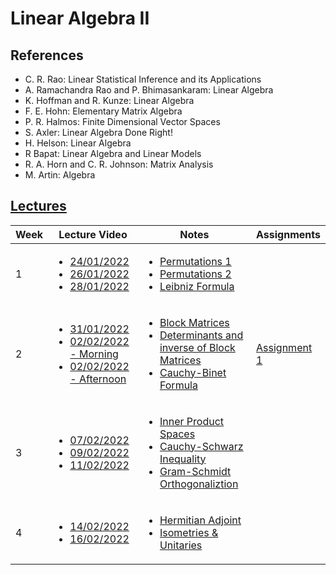 # Linear Algebra II

## References

- C. R. Rao: Linear Statistical Inference and its Applications
- A. Ramachandra Rao and P. Bhimasankaram: Linear Algebra
- K. Hoffman and R. Kunze: Linear Algebra
- F. E. Hohn: Elementary Matrix Algebra
- P. R. Halmos: Finite Dimensional Vector Spaces
- S. Axler: Linear Algebra Done Right!
- H. Helson: Linear Algebra
- R Bapat: Linear Algebra and Linear Models
- R. A. Horn and C. R. Johnson: Matrix Analysis
- M. Artin: Algebra

## [Lectures](https://www.youtube.com/playlist?list=PLuar0zPypPO2MLmaLd36BEDXc4Ot9P0xg)

| Week | Lecture Video                                                                                                                                                                                                                                             | Notes                                                                                                                                                                                                                        | Assignments                                               |
| ---- | --------------------------------------------------------------------------------------------------------------------------------------------------------------------------------------------------------------------------------------------------------- | ---------------------------------------------------------------------------------------------------------------------------------------------------------------------------------------------------------------------------- | --------------------------------------------------------- |
| 1    | <ul><li> [24/01/2022](https://www.youtube.com/watch?v=B713pN84QFo&list=PLuar0zPypPO2MLmaLd36BEDXc4Ot9P0xg&index=1) <li> [26/01/2022](https://www.youtube.com/watch?v=4QWhtgny_C0&list=PLuar0zPypPO2MLmaLd36BEDXc4Ot9P0xg&index=2)<li>[28/01/2022]() </ul> | <ul><li> [Permutations 1](Lecture-Notes/LinearAlgebraII-1.pdf) <li> [Permutations 2](Lecture-Notes/LinearAlgebraII-2.pdf) <li> [Leibniz Formula](Lecture-Notes/LinearAlgebraII-3.pdf) </ul>                                  |                                                           |
| 2    | <ul><li> [31/01/2022]() <li> [02/02/2022 - Morning]() <li> [02/02/2022 - Afternoon]() </ul>                                                                                                                                                               | <ul><li> [Block Matrices](Lecture-Notes/LinearAlgebraII-4.pdf) <li> [Determinants and inverse of Block Matrices](Lecture-Notes/LinearAlgebraII-5.pdf) <li> [Cauchy-Binet Formula](Lecture-Notes/LinearAlgebraII-6.pdf) </ul> | [Assignment 1](Assignments/haLinearAlgebra-II-1-2022.pdf) |
| 3    | <ul><li> [07/02/2022]() <li> [09/02/2022]() <li> [11/02/2022]() </ul>                                                                                                                                                                                     | <ul><li> [Inner Product Spaces](Lecture-Notes/LinearAlgebraII-7.pdf) <li> [Cauchy-Schwarz Inequality](Lecture-Notes/LinearAlgebraII-8.pdf) <li> [Gram-Schmidt Orthogonaliztion](Lecture-Notes/LinearAlgebraII-9.pdf) </ul>   |
| 4    | <ul><li> [14/02/2022]() <li> [16/02/2022]() </ul>                                                                                                                                                                                                         | <ul><li> [Hermitian Adjoint](Lecture-Notes/LinearAlgebraII-10.pdf) <li>[Isometries & Unitaries](Lecture-Notes/LinearAlgebraII-11.pdf) </ul>                                                                                  |
